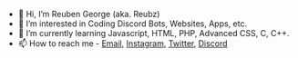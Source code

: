 - 👋 Hi, I’m Reuben George (aka. Reubz)
- 👀 I’m interested in Coding Discord Bots, Websites, Apps, etc. 
- 🌱 I’m currently learning Javascript, HTML, PHP, Advanced CSS, C, C++.
- 📫 How to reach me - [Email](mailto:work.with.reubz@gmail.com), [Instagram](https://www.instagram.com/_.reubz._/), [Twitter](https://twitter.com/official_reubz), [Discord](https://discord.gg/zuqcKZQC2c)

